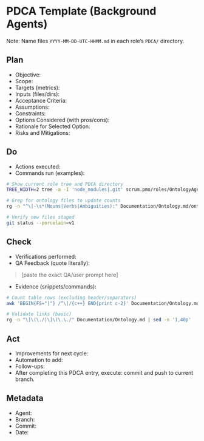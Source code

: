 # PDCA Template (Background Agents)

Note: Name files `YYYY-MM-DD-UTC-HHMM.md` in each role’s `PDCA/` directory.

## Plan
- Objective:
- Scope:
- Targets (metrics):
- Inputs (files/dirs):
- Acceptance Criteria:
- Assumptions:
- Constraints:
- Options Considered (with pros/cons):
- Rationale for Selected Option:
- Risks and Mitigations:

## Do
- Actions executed:
- Commands run (examples):
```bash
# Show current role tree and PDCA directory
TREE_WIDTH=2 tree -a -I 'node_modules|.git' scrum.pmo/roles/OntologyAgent | sed -n '1,40p'

# Grep for ontology files to update counts
rg -n "^\|-\s*(Nouns|Verbs|Ambiguities):" Documentation/Ontology.md/ontology.status.md || true

# Verify new files staged
git status --porcelain=v1
```

## Check
- Verifications performed:
- QA Feedback (quote literally):
> [paste the exact QA/user prompt here]
- Evidence (snippets/commands):
```bash
# Count table rows (excluding header/separators)
awk 'BEGIN{FS="|"} /^\|/{c++} END{print c-2}' Documentation/Ontology.md/nouns.index.md

# Validate links (basic)
rg -n "\]\(\./|\]\(\.\./" Documentation/Ontology.md | sed -n '1,40p'
```

## Act
- Improvements for next cycle:
- Automation to add:
- Follow-ups:
- After completing this PDCA entry, execute: commit and push to current branch.

## Metadata
- Agent:
- Branch:
- Commit:
- Date: